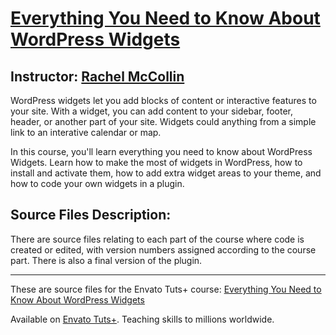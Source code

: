 # [Everything You Need to Know About WordPress Widgets][published url]
## Instructor: [Rachel McCollin][instructor url]

WordPress widgets let you add blocks of content or interactive features to your site. With a widget, you can add content to your sidebar, footer, header, or another part of your site. Widgets could anything from a simple link to an interative calendar or map. 

In this course, you'll learn everything you need to know about WordPress Widgets. Learn how to make the most of widgets in WordPress, how to install and activate them, how to add extra widget areas to your theme, and how to code your own widgets in a plugin.

## Source Files Description:

There are source files relating to each part of the course where code is created or edited, with version numbers assigned according to the course part. There is also a final version of the plugin.

------

These are source files for the Envato Tuts+ course: [Everything You Need to Know About WordPress Widgets][published url]

Available on [Envato Tuts+](https://tutsplus.com). Teaching skills to millions worldwide.

[published url]: https://code.tutsplus.com/courses/everything-you-need-to-know-about-wordpress-widgets
[instructor url]: https://tutsplus.com/authors/rachel-mccollin
